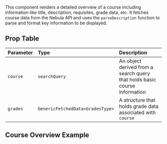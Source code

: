 This component renders a detailed overview of a course including information like title, description, requisites, grade data, etc.
It fetches course data from the Nebula API and uses the `parseDescription` function to parse and format key information to be displayed.

## Prop Table

| Parameter | Type                             | Description                                                               |
| :-------- | :------------------------------- | :------------------------------------------------------------------------ |
| `course`  | `searchQuery`                    | An object derived from a search query that holds basic course information |
| `grades`  | `GenericFetchedData<GradesType>` | A structure that holds grade data associated with `course`                |

## Course Overview Example

```tsx

```
